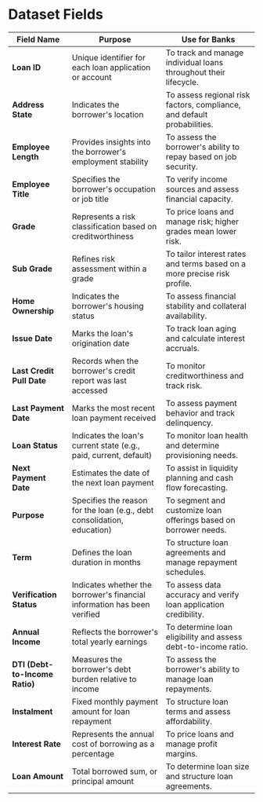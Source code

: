 # Dataset Fields

| Field Name               | Purpose                                                  | Use for Banks                                               |
| ------------------------ | -------------------------------------------------------- | ----------------------------------------------------------- |
| **Loan ID**              | Unique identifier for each loan application or account   | To track and manage individual loans throughout their lifecycle. |
| **Address State**        | Indicates the borrower's location                        | To assess regional risk factors, compliance, and default probabilities. |
| **Employee Length**      | Provides insights into the borrower's employment stability | To assess the borrower's ability to repay based on job security. |
| **Employee Title**       | Specifies the borrower's occupation or job title         | To verify income sources and assess financial capacity. |
| **Grade**                | Represents a risk classification based on creditworthiness | To price loans and manage risk; higher grades mean lower risk. |
| **Sub Grade**            | Refines risk assessment within a grade                   | To tailor interest rates and terms based on a more precise risk profile. |
| **Home Ownership**       | Indicates the borrower's housing status                  | To assess financial stability and collateral availability. |
| **Issue Date**           | Marks the loan's origination date                        | To track loan aging and calculate interest accruals. |
| **Last Credit Pull Date**| Records when the borrower's credit report was last accessed | To monitor creditworthiness and track risk. |
| **Last Payment Date**    | Marks the most recent loan payment received              | To assess payment behavior and track delinquency. |
| **Loan Status**          | Indicates the loan's current state (e.g., paid, current, default) | To monitor loan health and determine provisioning needs. |
| **Next Payment Date**    | Estimates the date of the next loan payment              | To assist in liquidity planning and cash flow forecasting. |
| **Purpose**              | Specifies the reason for the loan (e.g., debt consolidation, education) | To segment and customize loan offerings based on borrower needs. |
| **Term**                 | Defines the loan duration in months                      | To structure loan agreements and manage repayment schedules. |
| **Verification Status**  | Indicates whether the borrower's financial information has been verified | To assess data accuracy and verify loan application credibility. |
| **Annual Income**        | Reflects the borrower's total yearly earnings            | To determine loan eligibility and assess debt-to-income ratio. |
| **DTI (Debt-to-Income Ratio)** | Measures the borrower's debt burden relative to income | To assess the borrower's ability to manage loan repayments. |
| **Instalment**           | Fixed monthly payment amount for loan repayment          | To structure loan terms and assess affordability. |
| **Interest Rate**        | Represents the annual cost of borrowing as a percentage  | To price loans and manage profit margins. |
| **Loan Amount**          | Total borrowed sum, or principal amount                  | To determine loan size and structure loan agreements. |
